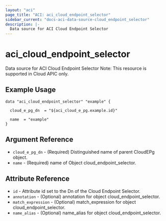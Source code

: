 ```yaml
---
layout: "aci"
page_title: "ACI: aci_cloud_endpoint_selector"
sidebar_current: "docs-aci-data-source-cloud_endpoint_selector"
description: |-
  Data source for ACI Cloud Endpoint Selector
---
```


# aci_cloud_endpoint_selector #
Data source for ACI Cloud Endpoint Selector
Note: This resource is supported in Cloud APIC only.
## Example Usage ##

```hcl
data "aci_cloud_endpoint_selector" "example" {

  cloud_e_pg_dn  = "${aci_cloud_e_pg.example.id}"

  name  = "example"
}
```
## Argument Reference ##
* `cloud_e_pg_dn` - (Required) Distinguished name of parent CloudEPg object.
* `name` - (Required) name of Object cloud_endpoint_selector.



## Attribute Reference

* `id` - Attribute id set to the Dn of the Cloud Endpoint Selector.
* `annotation` - (Optional) annotation for object cloud_endpoint_selector.
* `match_expression` - (Optional) match_expression for object cloud_endpoint_selector.
* `name_alias` - (Optional) name_alias for object cloud_endpoint_selector.
